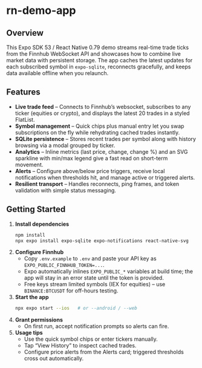 # rn-demo-app

## Overview
This Expo SDK 53 / React Native 0.79 demo streams real-time trade ticks from the Finnhub WebSocket API and showcases how to combine live market data with persistent storage. The app caches the latest updates for each subscribed symbol in `expo-sqlite`, reconnects gracefully, and keeps data available offline when you relaunch.

## Features
- **Live trade feed** – Connects to Finnhub’s websocket, subscribes to any ticker (equities or crypto), and displays the latest 20 trades in a styled FlatList.
- **Symbol management** – Quick chips plus manual entry let you swap subscriptions on the fly while rehydrating cached trades instantly.
- **SQLite persistence** – Stores recent trades per symbol along with history browsing via a modal grouped by ticker.
- **Analytics** – Inline metrics (last price, change, change %) and an SVG sparkline with min/max legend give a fast read on short-term movement.
- **Alerts** – Configure above/below price triggers, receive local notifications when thresholds hit, and manage active or triggered alerts.
- **Resilient transport** – Handles reconnects, ping frames, and token validation with simple status messaging.

## Getting Started
1. **Install dependencies**
   ```bash
   npm install
   npx expo install expo-sqlite expo-notifications react-native-svg
   ```
2. **Configure Finnhub**
   - Copy `.env.example` to `.env` and paste your API key as `EXPO_PUBLIC_FINNHUB_TOKEN=...`.
   - Expo automatically inlines `EXPO_PUBLIC_*` variables at build time; the app will stay in an error state until the token is provided.
   - Free keys stream limited symbols (IEX for equities) – use `BINANCE:BTCUSDT` for off-hours testing.
3. **Start the app**
   ```bash
   npx expo start --ios   # or --android / --web
   ```
4. **Grant permissions**
   - On first run, accept notification prompts so alerts can fire.
5. **Usage tips**
   - Use the quick symbol chips or enter tickers manually.
   - Tap “View History” to inspect cached trades.
   - Configure price alerts from the Alerts card; triggered thresholds cross out automatically.
